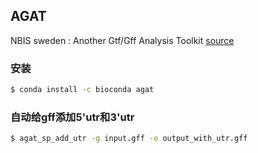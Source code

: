 ## AGAT
NBIS sweden : Another Gtf/Gff Analysis Toolkit [source](https://github.com/NBISweden/AGAT)

### 安装

```bash
$ conda install -c bioconda agat
```

### 自动给gff添加5'utr和3'utr

```bash
$ agat_sp_add_utr -g input.gff -o output_with_utr.gff

```
